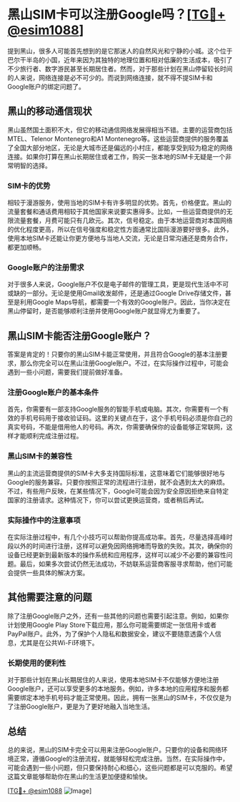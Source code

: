 # 黑山SIM卡可以注册Google吗？[[TG💪+ @esim1088](https://t.me/s/esim1088)]

提到黑山，很多人可能首先想到的是它那迷人的自然风光和宁静的小城。这个位于巴尔干半岛的小国，近年来因为其独特的地理位置和相对低廉的生活成本，吸引了不少旅行者、数字游民甚至长期居住者。然而，对于那些计划在黑山停留较长时间的人来说，网络连接是必不可少的。而说到网络连接，就不得不提SIM卡和Google账户的绑定问题了。

## 黑山的移动通信现状

黑山虽然国土面积不大，但它的移动通信网络发展得相当不错。主要的运营商包括MTEL、Telenor Montenegro和A1 Montenegro等。这些运营商提供的服务覆盖了全国大部分地区，无论是大城市还是偏远的小村庄，都能享受到较为稳定的网络连接。如果你打算在黑山长期居住或者工作，购买一张本地的SIM卡无疑是一个非常明智的选择。

### SIM卡的优势

相较于漫游服务，使用当地的SIM卡有许多明显的优势。首先，价格便宜。黑山的流量套餐和通话费用相较于其他国家来说要实惠得多。比如，一些运营商提供的无限流量套餐，月费可能只有几欧元。其次，信号稳定。由于本地运营商对本国网络的优化程度更高，所以在信号强度和稳定性方面通常比国际漫游要好很多。此外，使用本地SIM卡还能让你更方便地与当地人交流，无论是日常沟通还是商务合作，都更加顺畅。

### Google账户的注册需求

对于很多人来说，Google账户不仅是电子邮件的管理工具，更是现代生活中不可或缺的一部分。无论是使用Gmail收发邮件，还是通过Google Drive存储文件，甚至是利用Google Maps导航，都需要一个有效的Google账户。因此，当你决定在黑山停留时，是否能够顺利注册并使用Google账户就显得尤为重要了。

## 黑山SIM卡能否注册Google账户？

答案是肯定的！只要你的黑山SIM卡能正常使用，并且符合Google的基本注册要求，那么你完全可以在黑山注册Google账户。不过，在实际操作过程中，可能会遇到一些小问题，需要我们提前做好准备。

### 注册Google账户的基本条件

首先，你需要有一部支持Google服务的智能手机或电脑。其次，你需要有一个有效的手机号码用于接收验证码。这里的关键点在于，这个手机号码必须是你自己的真实号码，不能是借用他人的号码。再次，你需要确保你的设备能够正常联网，这样才能顺利完成注册过程。

### 黑山SIM卡的兼容性

黑山的主流运营商提供的SIM卡大多支持国际标准，这意味着它们能够很好地与Google的服务兼容。只要你按照正常的流程进行注册，就不会遇到太大的麻烦。不过，有些用户反映，在某些情况下，Google可能会因为安全原因拒绝来自特定国家的注册请求。这种情况下，你可以尝试更换运营商，或者稍后再试。

### 实际操作中的注意事项

在实际注册过程中，有几个小技巧可以帮助你提高成功率。首先，尽量选择高峰时段以外的时间进行注册，这样可以避免因网络拥堵而导致的失败。其次，确保你的设备已经更新到最新版本的操作系统和应用程序，这样可以减少不必要的兼容性问题。最后，如果多次尝试仍然无法成功，不妨联系运营商客服寻求帮助，他们可能会提供一些具体的解决方案。

## 其他需要注意的问题

除了注册Google账户之外，还有一些其他的问题也需要引起注意。例如，如果你计划使用Google Play Store下载应用，那么你可能需要绑定一张信用卡或者PayPal账户。此外，为了保护个人隐私和数据安全，建议不要随意透露个人信息，尤其是在公共Wi-Fi环境下。

### 长期使用的便利性

对于那些计划在黑山长期居住的人来说，使用本地SIM卡不仅能够方便地注册Google账户，还可以享受更多的本地服务。例如，许多本地的应用程序和服务都需要绑定本地手机号码才能正常使用。因此，拥有一张黑山的SIM卡，不仅仅是为了注册Google账户，更是为了更好地融入当地生活。

## 总结

总的来说，黑山的SIM卡完全可以用来注册Google账户。只要你的设备和网络环境正常，遵循Google的注册流程，就能够轻松完成注册。当然，在实际操作中，可能会遇到一些小问题，但只要保持耐心和细心，这些问题都是可以克服的。希望这篇文章能够帮助你在黑山的生活更加便捷和愉快。

[[TG💪+ @esim1088](https://t.me/s/esim1088) ![Image](https://i.postimg.cc/4NQfJmqS/Snipaste-2025-05-13-00-14-12.png)]
